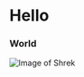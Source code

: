 # Hello
### World

![Image of Shrek](https://cineville.imgix.net/sites/all/files/Shrekmovie2001.jpg?w=1600)
